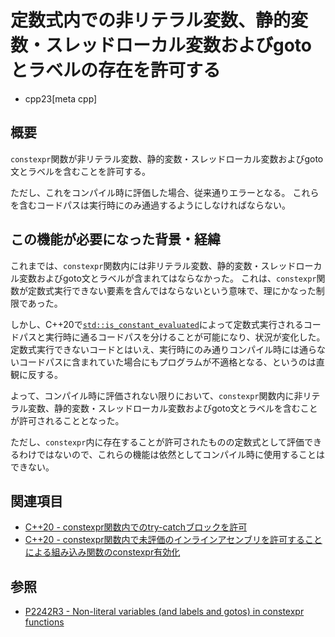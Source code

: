 # 定数式内での非リテラル変数、静的変数・スレッドローカル変数およびgotoとラベルの存在を許可する
* cpp23[meta cpp]

## 概要

`constexpr`関数が非リテラル変数、静的変数・スレッドローカル変数およびgoto文とラベルを含むことを許可する。

ただし、これをコンパイル時に評価した場合、従来通りエラーとなる。
これらを含むコードパスは実行時にのみ通過するようにしなければならない。

## この機能が必要になった背景・経緯

これまでは、`constexpr`関数内には非リテラル変数、静的変数・スレッドローカル変数およびgoto文とラベルが含まれてはならなかった。
これは、`constexpr`関数が定数式実行できない要素を含んではならないという意味で、理にかなった制限であった。

しかし、C++20で[`std::is_constant_evaluated`](/reference/type_traits/is_constant_evaluated.md)によって定数式実行されるコードパスと実行時に通るコードパスを分けることが可能になり、状況が変化した。
定数式実行できないコードとはいえ、実行時にのみ通りコンパイル時には通らないコードパスに含まれていた場合にもプログラムが不適格となる、というのは直観に反する。

よって、コンパイル時に評価されない限りにおいて、`constexpr`関数内に非リテラル変数、静的変数・スレッドローカル変数およびgoto文とラベルを含むことが許可されることとなった。

ただし、`constexpr`内に存在することが許可されたものの定数式として評価できるわけではないので、これらの機能は依然としてコンパイル時に使用することはできない。

## 関連項目

- [C++20 - constexpr関数内でのtry-catchブロックを許可](/lang/cpp20/try-catch_blocks_in_constexpr_functions.md)
- [C++20 - constexpr関数内で未評価のインラインアセンブリを許可することによる組み込み関数のconstexpr有効化](/lang/cpp20/enabling_constexpr_intrinsics_by_permitting_unevaluated_inline-assembly_in_constexpr_functions.md)

## 参照

- [P2242R3 - Non-literal variables (and labels and gotos) in constexpr functions](https://www.open-std.org/jtc1/sc22/wg21/docs/papers/2021/p2242r3.html)
